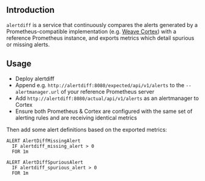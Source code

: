 ## Introduction

`alertdiff` is a service that continuously compares the alerts
generated by a Prometheus-compatible implementation (e.g. [Weave
Cortex](https://github.com/weaveworks/cortex)) with a reference
Prometheus instance, and exports metrics which detail spurious or
missing alerts.

## Usage

* Deploy alertdiff
* Append e.g.
  `http://alertdiff:8080/expected/api/v1/alerts`
  to the `--alertmanager.url` of your reference Prometheus server
* Add `http://alertdiff:8080/actual/api/v1/alerts` as an alertmanager
  to Cortex
* Ensure both Prometheus & Cortex are configured with the same set of
  alerting rules and are receiving identical metrics

Then add some alert definitions based on the exported metrics:

```
ALERT AlertDiffMissingAlert
  IF alertdiff_missing_alert > 0
  FOR 1m

ALERT AlertDiffSpuriousAlert
  IF alertdiff_spurious_alert > 0
  FOR 1m
```
